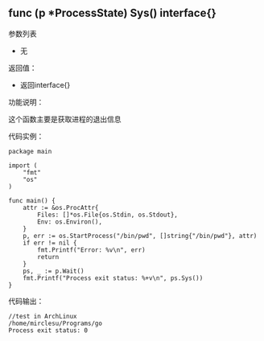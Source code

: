 ## func (p *ProcessState) Sys() interface{}

参数列表

- 无

返回值：

- 返回interface{}

功能说明：

这个函数主要是获取进程的退出信息

代码实例：

    package main

    import (
        "fmt"
        "os"
    )

    func main() {
        attr := &os.ProcAttr{
            Files: []*os.File{os.Stdin, os.Stdout},
            Env: os.Environ(),
        }
        p, err := os.StartProcess("/bin/pwd", []string{"/bin/pwd"}, attr)
        if err != nil {
            fmt.Printf("Error: %v\n", err)
            return
        }
        ps, _ := p.Wait()
        fmt.Printf("Process exit status: %+v\n", ps.Sys())
    }

代码输出：

    //test in ArchLinux
    /home/mirclesu/Programs/go
    Process exit status: 0
